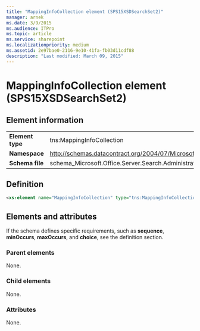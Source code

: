 ```yaml
---
title: "MappingInfoCollection element (SPS15XSDSearchSet2)"
manager: arnek
ms.date: 3/9/2015
ms.audience: ITPro
ms.topic: article
ms.service: sharepoint
ms.localizationpriority: medium
ms.assetid: 2e97bae0-2116-9e10-41fa-fb03d11cdf88
description: "Last modified: March 09, 2015"
---
```


# MappingInfoCollection element (SPS15XSDSearchSet2)

 
  
## Element information

|||
|:-----|:-----|
|**Element type** <br/> |tns:MappingInfoCollection  <br/> |
|**Namespace** <br/> |http://schemas.datacontract.org/2004/07/Microsoft.Office.Server.Search.Administration  <br/> |
|**Schema file** <br/> |schema_Microsoft.Office.Server.Search.Administration.xsd  <br/> |
   
## Definition

```XML
<xs:element name="MappingInfoCollection" type="tns:MappingInfoCollection"></xs:element>

```

## Elements and attributes

If the schema defines specific requirements, such as **sequence**, **minOccurs**, **maxOccurs**, and **choice**, see the definition section. 
  
### Parent elements

None.
  
### Child elements

None.
  
### Attributes

None.
  

